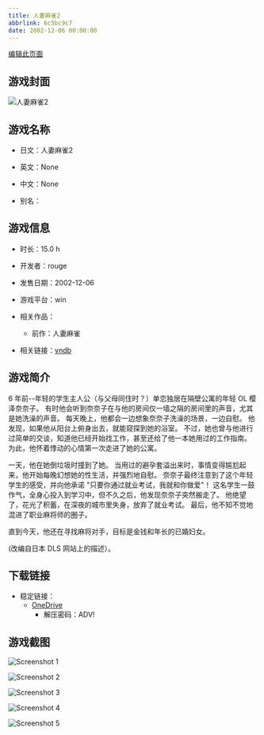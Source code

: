 ```yaml
---
title: 人妻麻雀2
abbrlink: 6c5bc9c7
date: 2002-12-06 00:00:00
---
```

[编辑此页面](https://github.com/ACG-3/ADV3-source/blob/main/source/_posts/games/%E4%BA%BA%E5%A6%BB%E9%BA%BB%E9%9B%802.md)

## 游戏封面

![人妻麻雀2](https://pan.timero.xyz/onedrive/img_lib_001/%E4%BA%BA%E5%A6%BB%E9%BA%BB%E9%9B%802_cover.avif)


## 游戏名称

- 日文：人妻麻雀2
- 英文：None
- 中文：None

- 别名：


## 游戏信息

- 时长：15.0 h
- 开发者：rouge
- 发售日期：2002-12-06
- 游戏平台：win
- 相关作品：
   - 前作：人妻麻雀

- 相关链接：[vndb](https://vndb.org/v2910)


## 游戏简介

6 年前--年轻的学生主人公（与父母同住时？）单恋独居在隔壁公寓的年轻 OL 樱泽奈奈子。  有时他会听到奈奈子在与他的房间仅一墙之隔的房间里的声音，尤其是她洗澡的声音。  每天晚上，他都会一边想象奈奈子洗澡的场景，一边自慰。  他发现，如果他从阳台上俯身出去，就能窥探到她的浴室。  不过，她也曾与他进行过简单的交谈，知道他已经开始找工作，甚至还给了他一本她用过的工作指南。  为此，他怀着悸动的心情第一次走进了她的公寓。

一天，他在她倒垃圾时撞到了她。  当用过的避孕套溢出来时，事情变得尴尬起来，他开始每晚幻想她的性生活，并强烈地自慰。  奈奈子最终注意到了这个年轻学生的感受，并向他承诺 "只要你通过就业考试，我就和你做爱"！  这名学生一鼓作气，全身心投入到学习中，但不久之后，他发现奈奈子突然搬走了。  他绝望了，花光了积蓄，在深夜的城市里失身，放弃了就业考试。  最后，他不知不觉地混进了职业麻将师的圈子。

直到今天，他还在寻找麻将对手，目标是金钱和年长的已婚妇女。

(改编自日本 DLS 网站上的描述）。


## 下载链接

- 稳定链接：
    - [OneDrive](https://pan.timero.xyz/onedrive/adv_lib_001/%E4%BA%BA%E5%A6%BB%E9%BA%BB%E9%9B%802)
        - 解压密码：ADV!



## 游戏截图


![Screenshot 1](https://pan.timero.xyz/onedrive/img_lib_001/%E4%BA%BA%E5%A6%BB%E9%BA%BB%E9%9B%802_Screenshot_1.avif)

![Screenshot 2](https://pan.timero.xyz/onedrive/img_lib_001/%E4%BA%BA%E5%A6%BB%E9%BA%BB%E9%9B%802_Screenshot_2.avif)

![Screenshot 3](https://pan.timero.xyz/onedrive/img_lib_001/%E4%BA%BA%E5%A6%BB%E9%BA%BB%E9%9B%802_Screenshot_3.avif)

![Screenshot 4](https://pan.timero.xyz/onedrive/img_lib_001/%E4%BA%BA%E5%A6%BB%E9%BA%BB%E9%9B%802_Screenshot_4.avif)

![Screenshot 5](https://pan.timero.xyz/onedrive/img_lib_001/%E4%BA%BA%E5%A6%BB%E9%BA%BB%E9%9B%802_Screenshot_5.avif)

